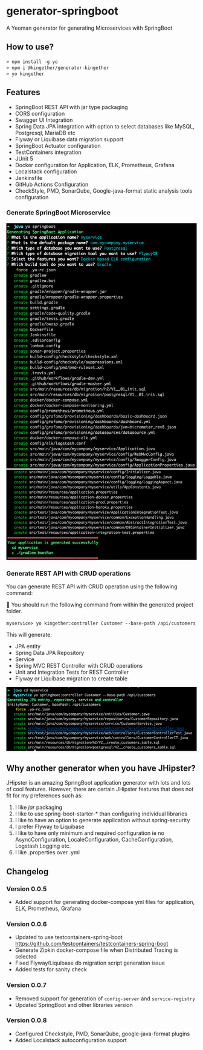# generator-springboot
A Yeoman generator for generating Microservices with SpringBoot

## How to use?

```
> npm install -g yo
> npm i @kingether/generator-kingether
> yo kingether
```

## Features

* SpringBoot REST API with jar type packaging
* CORS configuration
* Swagger UI Integration
* Spring Data JPA integration with option to select databases like MySQL, Postgresql, MariaDB etc
* Flyway or Liquibase data migration support
* SpringBoot Actuator configuration
* TestContainers integration
* JUnit 5 
* Docker configuration for Application, ELK, Prometheus, Grafana
* Localstack configuration
* Jenkinsfile
* GitHub Actions Configuration
* CheckStyle, PMD, SonarQube, Google-java-format static analysis tools configuration


### Generate SpringBoot Microservice

![Microservice Generation](docs/server-generation-1.png)
![Microservice Generation](docs/server-generation-2.png)

### Generate REST API with CRUD operations
You can generate REST API with CRUD operation using the following command:

:high_brightness: You should run the following command from within the generated project folder. 

`myservice> yo kingether:controller Customer --base-path /api/customers`

This will generate:
* JPA entity
* Spring Data JPA Repository
* Service
* Spring MVC REST Controller with CRUD operations
* Unit and Integration Tests for REST Controller
* Flyway or Liquibase migration to create table

![CRUD Generation](docs/crud-generation.png)


## Why another generator when you have JHipster?
JHipster is an amazing SpringBoot application generator with lots and lots of cool features.
However, there are certain JHipster features that does not fit for my preferences such as:

1. I like *jar* packaging
2. I like to use spring-boot-starter-* than configuring individual libraries
3. I like to have an option to generate application without spring-security
4. I prefer Flyway to Liquibase
5. I like to have only minimum and required configuration ie no AsyncConfiguration, LocaleConfiguration, CacheConfiguration, Logstash Logging etc.
6. I like .properties over .yml

## Changelog

### Version 0.0.5
* Added support for generating docker-compose yml files for application, ELK, Prometheus, Grafana

### Version 0.0.6
* Updated to use testcontainers-spring-boot https://github.com/testcontainers/testcontainers-spring-boot
* Generate Zipkin docker-compose file when Distributed Tracing is selected
* Fixed Flyway/Liquibase db migration script generation issue
* Added tests for sanity check

### Version 0.0.7
* Removed support for generation of `config-server` and `service-registry`
* Updated SpringBoot and other libraries version

### Version 0.0.8
* Configured Checkstyle, PMD, SonarQube, google-java-format plugins
* Added Localstack autoconfiguration support
